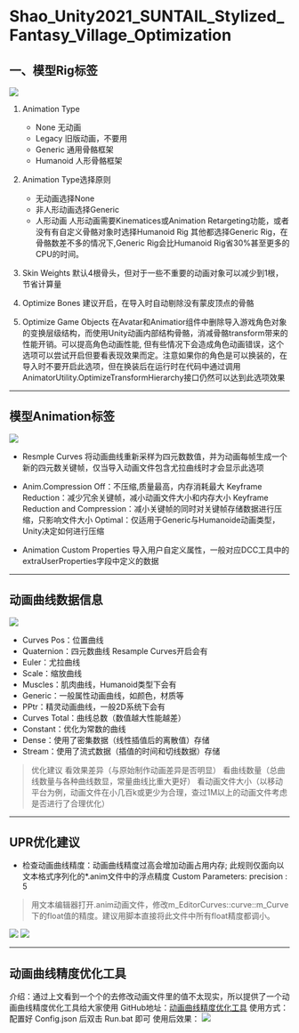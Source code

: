 # Shao_Unity2021_SUNTAIL_Stylized_Fantasy_Village_Optimization

## 一、模型Rig标签
![](https://upload-images.jianshu.io/upload_images/2356692-6c8efe36196216bc.png?imageMogr2/auto-orient/strip%7CimageView2/2/w/1240)

1. Animation Type
    - None 无动画
    - Legacy 旧版动画，不要用
    - Generic 通用骨骼框架
    - Humanoid 人形骨骼框架
    
2. Animation Type选择原则
      - 无动画选择None
      - 非人形动画选择Generic
      - 人形动画
            人形动画需要Kinematices或Animation Retargeting功能，或者没有有自定义骨骼对象时选择Humanoid Rig
            其他都选择Generic Rig，在骨骼数差不多的情况下,Generic Rig会比Humanoid Rig省30%甚至更多的CPU的时间。 

3. Skin Weights
    默认4根骨头，但对于一些不重要的动画对象可以减少到1根，节省计算量

4. Optimize Bones
     建议开启，在导入时自动剔除没有蒙皮顶点的骨骼

5. Optimize Game Objects
    在Avatar和Animatior组件中删除导入游戏角色对象的变换层级结构，而使用Unity动画内部结构骨骼，消减骨骼transform带来的性能开销。可以提高角色动画性能, 但有些情况下会造成角色动画错误，这个选项可以尝试开启但要看表现效果而定。注意如果你的角色是可以换装的，在导入时不要开启此选项，但在换装后在运行时在代码中通过调用AnimatorUtility.OptimizeTransformHierarchy接口仍然可以达到此选项效果
---

## 模型Animation标签
![](https://upload-images.jianshu.io/upload_images/2356692-65135b5071bcc48e.png?imageMogr2/auto-orient/strip%7CimageView2/2/w/1240)

- Resmple Curves
  将动画曲线重新采样为四元数数值，并为动画每帧生成一个新的四元数关键帧，仅当导入动画文件包含尤拉曲线时才会显示此选项

- Anim.Compression
  Off：不压缩,质量最高，内存消耗最大
  Keyframe Reduction：减少冗余关键帧，减小动画文件大小和内存大小
  Keyframe Reduction and Compression：减小关键帧的同时对关键帧存储数据进行压缩，只影响文件大小
  Optimal：仅适用于Generic与Humanoide动画类型，Unity决定如何进行压缩

- Animation Custom Properties
  导入用户自定义属性，一般对应DCC工具中的extraUserProperties字段中定义的数据

---

## 动画曲线数据信息
![](https://upload-images.jianshu.io/upload_images/2356692-a54611c9ce579d81.png?imageMogr2/auto-orient/strip%7CimageView2/2/w/1240)
- Curves Pos：位置曲线
- Quaternion：四元数曲线 Resample Curves开启会有
- Euler：尤拉曲线
- Scale：缩放曲线
- Muscles：肌肉曲线，Humanoid类型下会有
- Generic：一般属性动画曲线，如颜色，材质等
- PPtr：精灵动画曲线，一般2D系统下会有
- Curves Total：曲线总数（数值越大性能越差）
- Constant：优化为常数的曲线
- Dense：使用了密集数据（线性插值后的离散值）存储
- Stream：使用了流式数据（插值的时间和切线数据）存储

>优化建议
看效果差异（与原始制作动画差异是否明显）
看曲线数量（总曲线数量与各种曲线数显，常量曲线比重大更好）
看动画文件大小（以移动平台为例，动画文件在小几百k或更少为合理，查过1M以上的动画文件考虑是否进行了合理优化）
---

## UPR优化建议
- 检查动画曲线精度：动画曲线精度过高会增加动画占用内存; 此规则仅面向以文本格式序列化的*.anim文件中的浮点精度
Custom Parameters: precision : 5
 > 用文本编辑器打开.anim动画文件，修改m_EditorCurves::curve::m_Curve下的float值的精度。建议用脚本直接将此文件中所有float精度都调小。

![](https://upload-images.jianshu.io/upload_images/2356692-e695c031e306d821.png?imageMogr2/auto-orient/strip%7CimageView2/2/w/1240)
![](https://upload-images.jianshu.io/upload_images/2356692-ed674322b770cde2.png?imageMogr2/auto-orient/strip%7CimageView2/2/w/1240)

--- 

## 动画曲线精度优化工具
介绍：通过上文看到一个个的去修改动画文件里的值不太现实，所以提供了一个动画曲线精度优化工具给大家使用
GitHub地址：[动画曲线精度优化工具](https://github.com/SunnyShao/Shao_Unity2021_SUNTAIL_Stylized_Fantasy_Village_Optimization/tree/master/Optimization_SUNTAIL/Tools/float-optimize-master)
使用方式：配置好 Config.json 后双击 Run.bat 即可
使用后效果：
![](https://upload-images.jianshu.io/upload_images/2356692-5317c8cde5b7bf7f.png?imageMogr2/auto-orient/strip%7CimageView2/2/w/1240)